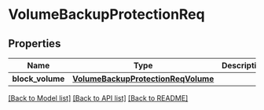 # VolumeBackupProtectionReq

## Properties
Name | Type | Description | Notes
------------ | ------------- | ------------- | -------------
**block_volume** | [**VolumeBackupProtectionReqVolume**](VolumeBackupProtectionReqVolume.md) |  | [optional] 

[[Back to Model list]](../README.md#documentation-for-models) [[Back to API list]](../README.md#documentation-for-api-endpoints) [[Back to README]](../README.md)



